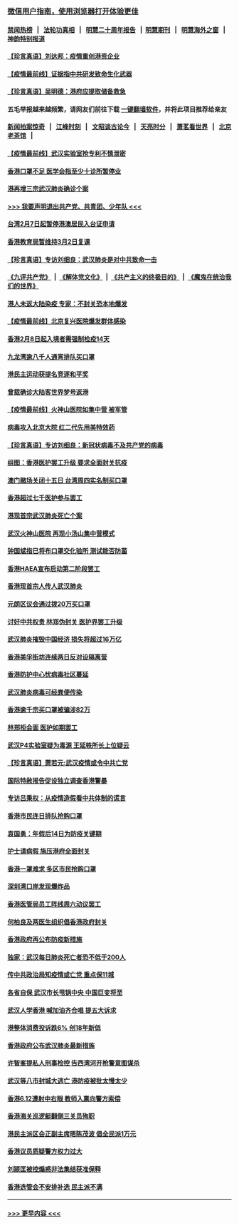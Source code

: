 ### [微信用户指南，使用浏览器打开体验更佳](https://github.com/gfw-breaker/banned-news1/blob/master/indexes/wechat-guide.md?t=0)
#### [禁闻热榜](热点新闻.md?t=0)  &nbsp;&nbsp;|&nbsp;&nbsp; [法轮功真相](https://github.com/gfw-breaker/truth/blob/master/README.md?t=0) &nbsp;&nbsp;|&nbsp;&nbsp; [明慧二十周年报告](https://github.com/gfw-breaker/mh-reports/blob/master/README.md?t=0) &nbsp;&nbsp;|&nbsp;&nbsp;[明慧期刊](https://github.com/gfw-breaker/mh-qikan) &nbsp;&nbsp;|&nbsp;&nbsp; [明慧海外之窗](https://github.com/gfw-breaker/mh-news/blob/master/README.md?t=0) &nbsp;&nbsp;|&nbsp;&nbsp; [神韵特别报道](https://github.com/gfw-breaker/mh-news/blob/master/shenyun.md?t=0)
#### [【珍言真语】刘达邦：疫情重创港资企业](../pages/nsc415/n11854274.md?t=02100502) 
#### [【疫情最前线】证据指中共研发致命生化武器](../pages/nsc415/n11853087.md?t=02100502) 
#### [【珍言真语】吴明德：港府应提取储备救急](../pages/nsc415/n11852734.md?t=02100502) 
#### 五毛举报越来越频繁，请网友们前往下载 [一键翻墙软件](https://github.com/gfw-breaker/ssr-accounts)，并将此项目推荐给亲友
#### [新闻拍案惊奇](https://github.com/gfw-breaker/banned-news1/blob/master/pages/link4.md) &nbsp;&nbsp;|&nbsp;&nbsp; [江峰时刻](https://github.com/gfw-breaker/banned-news1/blob/master/pages/link4.md) &nbsp;&nbsp;|&nbsp;&nbsp; [文昭谈古论今](https://github.com/gfw-breaker/banned-news1/blob/master/pages/link4.md) &nbsp;&nbsp;|&nbsp;&nbsp; [天亮时分](https://github.com/gfw-breaker/banned-news1/blob/master/pages/link4.md) &nbsp;&nbsp;|&nbsp;&nbsp; [萧茗看世界](https://github.com/gfw-breaker/banned-news1/blob/master/pages/link4.md) &nbsp;&nbsp;|&nbsp;&nbsp; [北京老茶馆](https://github.com/gfw-breaker/banned-news1/blob/master/pages/link4.md) &nbsp;&nbsp;|&nbsp;&nbsp; 
#### [【疫情最前线】武汉实验室抢专利不慎泄密](../pages/nsc415/n11850310.md?t=02100502) 
#### [香港口罩不足 医学会指至少十诊所暂停业](../pages/nsc415/n11850301.md?t=02100502) 
#### [港再增三宗武汉肺炎确诊个案](../pages/nsc415/n11850328.md?t=02100502) 
#### [>>> 我要声明退出共产党、共青团、少年队 <<<](https://github.com/begood0513/goodnews/blob/master/quit/letter.md) 
#### [台湾2月7日起暂停港澳居民入台证申请](../pages/nsc415/n11850304.md?t=02100502) 
#### [香港教育局暂维持3月2日复课](../pages/nsc415/n11850260.md?t=02100502) 
#### [【珍言真语】专访刘细良：武汉肺炎是对中共致命一击](../pages/nsc415/n11849934.md?t=02100502) 
#### [《九评共产党》](https://github.com/begood0513/9ping.md/blob/master/README.md) &nbsp;|&nbsp; [《解体党文化》](../../../../jtdwh.md/blob/master/README.md)  &nbsp;|&nbsp; [《共产主义的终极目的》](../../../../gczydzjmd.md/blob/master/README.md) &nbsp;|&nbsp; [《魔鬼在统治我们的世界》](../../../../mgztzwmdsj.md/blob/master/README.md) 
#### [港人未返大陆染疫 专家：不封关恐本地爆发](../pages/nsc415/n11848021.md?t=02100502) 
#### [【疫情最前线】北京复兴医院爆发群体感染](../pages/nsc415/n11847626.md?t=02100502) 
#### [香港2月8日起入境者需强制检疫14天](../pages/nsc415/n11847658.md?t=02100502) 
#### [九龙湾逾八千人通宵排队买口罩](../pages/nsc415/n11847647.md?t=02100502) 
#### [港民主运动获提名竞逐和平奖](../pages/nsc415/n11847633.md?t=02100502) 
#### [曾载确诊大陆客世界梦号返港](../pages/nsc415/n11847608.md?t=02100502) 
#### [【疫情最前线】火神山医院如集中营 被军管](../pages/nsc415/n11847524.md?t=02100502) 
#### [病毒攻入北京大院 红二代先用美特效药](../pages/nsc415/n11847427.md?t=02100502) 
#### [【珍言真语】专访刘细良：新冠状病毒不及共产党的病毒](../pages/nsc415/n11847164.md?t=02100502) 
#### [组图：香港医护罢工升级 要求全面封关抗疫](../pages/nsc415/n11844107.md?t=02100502) 
#### [澳门赌场关闭十五日 台湾周四实名制买口罩](../pages/nsc415/n11845083.md?t=02100502) 
#### [香港超过七千医护参与罢工](../pages/nsc415/n11845051.md?t=02100502) 
#### [港现首宗武汉肺炎死亡个案](../pages/nsc415/n11844998.md?t=02100502) 
#### [武汉火神山医院 再现小汤山集中营模式](../pages/nsc415/n11844763.md?t=02100502) 
#### [钟国斌指已将布口罩交化验所 测试能否防菌](../pages/nsc415/n11842783.md?t=02100502) 
#### [香港HAEA宣布启动第二阶段罢工](../pages/nsc415/n11842723.md?t=02100502) 
#### [香港现首宗人传人武汉肺炎](../pages/nsc415/n11842766.md?t=02100502) 
#### [元朗区议会通过拨20万买口罩](../pages/nsc415/n11842754.md?t=02100502) 
#### [讨好中共权贵 林郑伪封关 医护界罢工升级](../pages/nsc415/n11842359.md?t=02100502) 
#### [武汉肺炎摧毁中国经济 损失将超过16万亿](../pages/nsc415/n11839723.md?t=02100502) 
#### [香港美孚街坊连续两日反对设隔离营](../pages/nsc415/n11839962.md?t=02100502) 
#### [香港防护中心忧病毒社区蔓延](../pages/nsc415/n11839933.md?t=02100502) 
#### [武汉肺炎病毒可经粪便传染](../pages/nsc415/n11839939.md?t=02100502) 
#### [香港逾千宗买口罩被骗涉82万](../pages/nsc415/n11839914.md?t=02100502) 
#### [林郑拒会面 医护如期罢工](../pages/nsc415/n11839892.md?t=02100502) 
#### [武汉P4实验室疑为毒源 王延轶所长上位疑云](../pages/nsc415/n11835543.md?t=02100502) 
#### [【珍言真语】萧若元:武汉疫情或令中共亡党](../pages/nsc415/n11829394.md?t=02100502) 
#### [国际特赦报告促设独立调查香港警暴](../pages/nsc415/n11833845.md?t=02100502) 
#### [专访吕秉权：从疫情造假看中共体制的谎言](../pages/nsc415/n11833813.md?t=02100502) 
#### [香港市民连日排队抢购口罩](../pages/nsc415/n11833794.md?t=02100502) 
#### [袁国勇：年假后14日为防疫关键期](../pages/nsc415/n11831088.md?t=02100502) 
#### [护士请病假 施压港府全面封关](../pages/nsc415/n11831030.md?t=02100502) 
#### [香港一罩难求 多区市民抢购口罩](../pages/nsc415/n11831002.md?t=02100502) 
#### [深圳湾口岸发现爆炸品](../pages/nsc415/n11828802.md?t=02100502) 
#### [香港医管局员工阵线周六动议罢工](../pages/nsc415/n11828762.md?t=02100502) 
#### [何柏良及两医生组织倡香港政府封关](../pages/nsc415/n11828749.md?t=02100502) 
#### [香港政府再公布防疫新措施](../pages/nsc415/n11828716.md?t=02100502) 
#### [独家：武汉每日肺炎死亡者恐不低于200人](../pages/nsc415/n11828240.md?t=02100502) 
#### [传中共政治局知疫情或亡党 重点保11城](../pages/nsc415/n11828145.md?t=02100502) 
#### [各省自保 武汉市长甩锅中央 中国巨变将至](../pages/nsc415/n11828021.md?t=02100502) 
#### [武汉人学香港 喊加油齐合唱 提五大诉求](../pages/nsc415/n11827046.md?t=02100502) 
#### [港整体消费投诉跌6% 创18年新低](../pages/nsc415/n11817280.md?t=02100502) 
#### [香港政府公布武汉肺炎最新措施](../pages/nsc415/n11817152.md?t=02100502) 
#### [许智峯提私人刑事检控 告西湾河开枪警意图谋杀](../pages/nsc415/n11817132.md?t=02100502) 
#### [武汉等八市封城大逃亡 港防疫被批太慢太少](../pages/nsc415/n11817058.md?t=02100502) 
#### [香港6.12遭射中右眼 教师入禀向警方索偿](../pages/nsc415/n11814678.md?t=02100502) 
#### [香港海关巡逻艇翻侧三关员殉职](../pages/nsc415/n11814604.md?t=02100502) 
#### [港民主派区会正副主席晤陈茂波 倡全民派1万元](../pages/nsc415/n11814582.md?t=02100502) 
#### [香港议员质疑警方权力过大](../pages/nsc415/n11814560.md?t=02100502) 
#### [刘颕匡被控煽惑非法集结获准保释](../pages/nsc415/n11811727.md?t=02100502) 
#### [香港选管会不安排补选 民主派不满](../pages/nsc415/n11811691.md?t=02100502) 

----
#### [ >>> 更早内容 <<< ](../indexes/nsc415-earlier.md)
